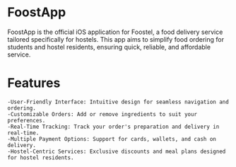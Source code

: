 # FoostApp
FoostApp is the official iOS application for Foostel, a food delivery service tailored specifically for hostels. This app aims to simplify food ordering for students and hostel residents, ensuring quick, reliable, and affordable service.

# Features

    -User-Friendly Interface: Intuitive design for seamless navigation and ordering.
    -Customizable Orders: Add or remove ingredients to suit your preferences.
    -Real-Time Tracking: Track your order's preparation and delivery in real-time.
    -Multiple Payment Options: Support for cards, wallets, and cash on delivery.
    -Hostel-Centric Services: Exclusive discounts and meal plans designed for hostel residents.
